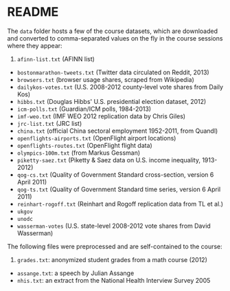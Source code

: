 # README

The `data` folder hosts a few of the course datasets, which are downloaded and converted to comma-separated values on the fly in the course sessions where they appear:

1. `afinn-list.txt` (AFINN list)
* `bostonmarathon-tweets.txt` (Twitter data circulated on Reddit, 2013)
* `browsers.txt` (browser usage shares, scraped from Wikipedia)
* `dailykos-votes.txt` (U.S. 2008-2012 county-level vote shares from Daily Kos)
* `hibbs.txt` (Douglas Hibbs' U.S. presidential election dataset, 2012)
* `icm-polls.txt` (Guardian/ICM polls, 1984-2013)
* `imf-weo.txt` (IMF WEO 2012 replication data by Chris Giles)
* `jrc-list.txt` (JRC list)
* `china.txt` (official China sectoral employment 1952-2011, from Quandl)
* `openflights-airports.txt` (OpenFlight airport locations)
* `openflights-routes.txt` (OpenFlight flight data)
* `olympics-100m.txt` (from Markus Gessman)
* `piketty-saez.txt` (Piketty & Saez data on U.S. income inequality, 1913-2012)
* `qog-cs.txt` (Quality of Government Standard cross-section, version 6 April 2011)
* `qog-ts.txt` (Quality of Government Standard time series, version 6 April 2011)
* `reinhart-rogoff.txt` (Reinhart and Rogoff replication data from TL et al.)
* `ukgov`
* `unodc`
* `wasserman-votes` (U.S. state-level 2008-2012 vote shares from David Wasserman)

The following files were preprocessed and are self-contained to the course:

1. `grades.txt`: anonymized student grades from a math course (2012)
* `assange.txt`: a speech by Julian Assange
* `nhis.txt`: an extract from the National Health Interview Survey 2005
